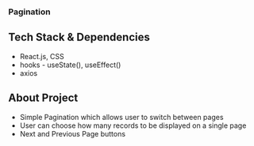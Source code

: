 ### Pagination

## Tech Stack & Dependencies
* React.js, CSS
* hooks - useState(), useEffect()
* axios

## About Project
* Simple Pagination which allows user to switch between pages
* User can choose how many records to be displayed on a single page
* Next and Previous Page buttons
